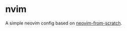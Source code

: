 # nvim

A simple neovim config based on [neovim-from-scratch](https://github.com/LunarVim/Neovim-from-scratch).

